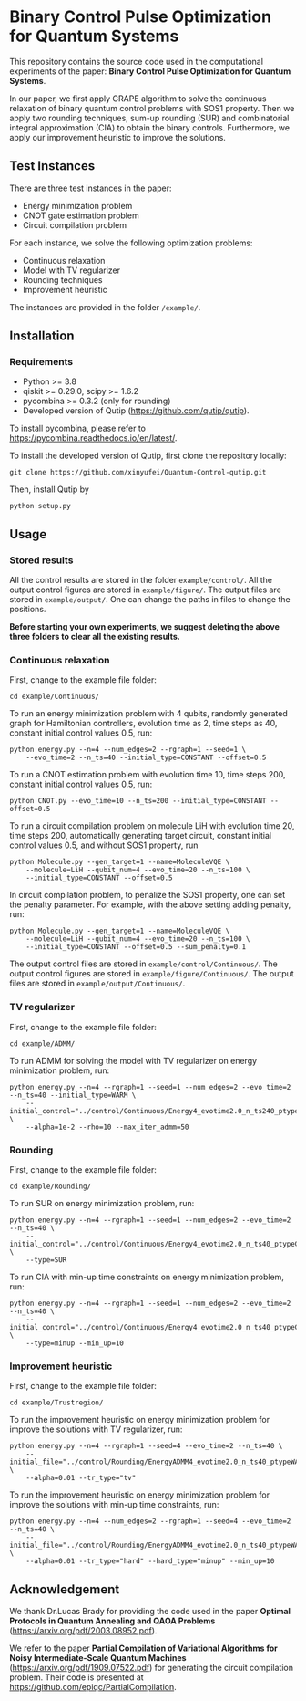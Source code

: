 # Binary Control Pulse Optimization for Quantum Systems
This repository contains the source code used in the computational experiments of the paper: 
**Binary Control Pulse Optimization for Quantum Systems**. 

In our paper, we first apply GRAPE algorithm to solve the continuous relaxation of binary quantum control problems 
with SOS1 property. Then we apply two rounding techniques, sum-up rounding (SUR) and combinatorial integral 
approximation (CIA) to obtain the binary controls. 
Furthermore, we apply our improvement heuristic to improve the solutions. 

## Test Instances
There are three test instances in the paper:
* Energy minimization problem
* CNOT gate estimation problem
* Circuit compilation problem

For each instance, we solve the following optimization problems:
* Continuous relaxation
* Model with TV regularizer
* Rounding techniques
* Improvement heuristic

The instances are provided in the folder ```/example/```.

## Installation
### Requirements
* Python >= 3.8
* qiskit >= 0.29.0, scipy >= 1.6.2
* pycombina >= 0.3.2 (only for rounding)
* Developed version of Qutip (https://github.com/qutip/qutip). 

To install pycombina, please refer to https://pycombina.readthedocs.io/en/latest/. 

To install the developed version of Qutip, first clone the 
repository locally:

```shell 
git clone https://github.com/xinyufei/Quantum-Control-qutip.git
```

Then, install Qutip by 

```shell
python setup.py
```

## Usage
### Stored results
All the control results are stored in the folder ```example/control/```. All the output control figures are stored in 
```example/figure/```. The output files are stored in ```example/output/```. One can change the 
paths in files to change the positions. 

**Before starting your own experiments, we suggest deleting the above three folders to clear all the existing results.** 
### Continuous relaxation
First, change to the example file folder:
```shell
cd example/Continuous/
```
To run an energy minimization problem with 4 qubits, randomly generated graph for Hamiltonian controllers, 
evolution time as 2, time steps as 40, constant initial control values 0.5, run:
```shell 
python energy.py --n=4 --num_edges=2 --rgraph=1 --seed=1 \
    --evo_time=2 --n_ts=40 --initial_type=CONSTANT --offset=0.5
```
To run a CNOT estimation problem with evolution time 10, time steps 200, constant initial control values 0.5, run:
```shell
python CNOT.py --evo_time=10 --n_ts=200 --initial_type=CONSTANT --offset=0.5
```
To run a circuit compilation problem on molecule LiH with evolution time 20, time steps 200, automatically generating 
target circuit, constant initial control values 0.5, and without SOS1 property, run
```shell
python Molecule.py --gen_target=1 --name=MoleculeVQE \
    --molecule=LiH --qubit_num=4 --evo_time=20 --n_ts=100 \
    --initial_type=CONSTANT --offset=0.5
```
In circuit compilation problem, to penalize the SOS1 property, one can set the penalty parameter. For example, with the 
above setting adding penalty, run:
```shell
python Molecule.py --gen_target=1 --name=MoleculeVQE \
    --molecule=LiH --qubit_num=4 --evo_time=20 --n_ts=100 \
    --initial_type=CONSTANT --offset=0.5 --sum_penalty=0.1
```
The output control files are stored in ```example/control/Continuous/```. The output control figures are stored in 
```example/figure/Continuous/```. The output files are stored in ```example/output/Continuous/```. 
### TV regularizer
First, change to the example file folder:
```shell
cd example/ADMM/
```
To run ADMM for solving the model with TV regularizer on energy minimization problem, run:
```shell
python energy.py --n=4 --rgraph=1 --seed=1 --num_edges=2 --evo_time=2 --n_ts=40 --initial_type=WARM \
    --initial_control="../control/Continuous/Energy4_evotime2.0_n_ts240_ptypeCONSTANT_offset0.5_instance1.csv" \
    --alpha=1e-2 --rho=10 --max_iter_admm=50
```
### Rounding
First, change to the example file folder:
```shell
cd example/Rounding/
```
To run SUR on energy minimization problem, run:
```shell 
python energy.py --n=4 --rgraph=1 --seed=1 --num_edges=2 --evo_time=2 --n_ts=40 \
    --initial_control="../control/Continuous/Energy4_evotime2.0_n_ts40_ptypeCONSTANT_offset0.5_instance1.csv" \
    --type=SUR
```
To run CIA with min-up time constraints on energy minimization problem, run:
```shell
python energy.py --n=4 --rgraph=1 --seed=1 --num_edges=2 --evo_time=2 --n_ts=40 \
    --initial_control="../control/Continuous/Energy4_evotime2.0_n_ts40_ptypeCONSTANT_offset0.5_instance1.csv" \
    --type=minup --min_up=10
```
### Improvement heuristic
First, change to the example file folder:
```shell
cd example/Trustregion/
```
To run the improvement heuristic on energy minimization problem for improve the solutions 
with TV regularizer, run:
```shell
python energy.py --n=4 --rgraph=1 --seed=4 --evo_time=2 --n_ts=40 \
    --initial_file="../control/Rounding/EnergyADMM4_evotime2.0_n_ts40_ptypeWARM_offset0.5_penalty0.01_ADMM_10.0_iter100_instance4_1_SUR.csv" \
    --alpha=0.01 --tr_type="tv"
```
To run the improvement heuristic on energy minimization problem for improve the solutions 
with min-up time constraints, run:
```shell
python energy.py --n=4 --num_edges=2 --rgraph=1 --seed=4 --evo_time=2 --n_ts=40 \
    --initial_file="../control/Rounding/EnergyADMM4_evotime2.0_n_ts40_ptypeWARM_offset0.5_penalty0.01_ADMM_10.0_iter100_instance4_minup10_1.csv" \
    --alpha=0.01 --tr_type="hard" --hard_type="minup" --min_up=10
```

## Acknowledgement
We thank Dr.Lucas Brady for providing the code used in the paper **Optimal Protocols in Quantum Annealing and 
QAOA Problems** (https://arxiv.org/pdf/2003.08952.pdf).

We refer to the paper **Partial Compilation of Variational Algorithms for 
Noisy Intermediate-Scale Quantum Machines** (https://arxiv.org/pdf/1909.07522.pdf) for generating the 
circuit compilation problem. Their code is presented at https://github.com/epiqc/PartialCompilation.